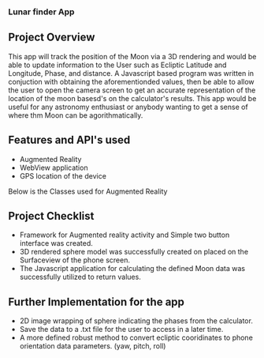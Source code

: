 ### Lunar finder App

## Project Overview


This app will track the position of the Moon via a 3D rendering and would be able to update information to the User such as Ecliptic Latitude and Longitude, Phase, and distance. A Javascript based program was written in conjuction with obtaining the aforementionded values, then be able to allow the user to open the camera screen to get an accurate representation of the location of the moon basesd's on the calculator's results. This app would be useful for any astronomy enthusiast or anybody wanting to get a sense of where thm Moon can be agorithmatically.


## Features and API's used
- Augmented Reality
- WebView application
- GPS location of the device

Below is the Classes used for Augmented Reality 

## Project Checklist
- Framework for Augmented reality activity and Simple two button interface was created.
- 3D rendered sphere model was successfully created on placed on the Surfaceview of the phone screen.
- The Javascript application for calculating the defined Moon data was successfully utilized to return values.

## Further Implementation for the app
- 2D image wrapping of sphere indicating the phases from the calculator.
- Save the data to a .txt file for the user to access in a later time.
- A more defined robust method to convert ecliptic cooridinates to phone orientation data parameters. (yaw, pitch, roll)
